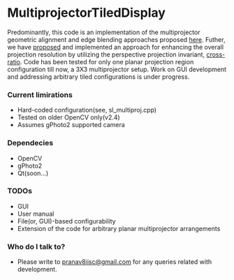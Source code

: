 # MultiprojectorTiledDisplay #
Predominantly, this code is an implementation of the multiprojector geometric alignment and edge blending approaches proposed [here](http://ieeexplore.ieee.org/document/1167859/). Futher, we have [proposed](http://ieeexplore.ieee.org/document/7019727/) and implemented an approach for enhancing the overall projection resolution by utilizing the perspective projection invariant, [cross-ratio](https://en.wikipedia.org/wiki/Cross-ratio). Code has been tested for only one planar projection region configuration till now, a 3X3 multiprojector setup. Work on GUI development and addressing arbitrary tiled configurations is under progress.

### Current limirations
* Hard-coded configuration(see, sl\_multiproj.cpp)
* Tested on older OpenCV only(v2.4)
* Assumes gPhoto2 supported camera


### Dependecies
* OpenCV
* gPhoto2
* Qt(soon...)

### TODOs
* GUI
* User manual
* File(or, GUI)-based configurability 
* Extension of the code for arbitrary planar multiprojector arrangements

### Who do I talk to? ###

* Please write to pranav8iisc@gmail.com for any queries related with development. 
